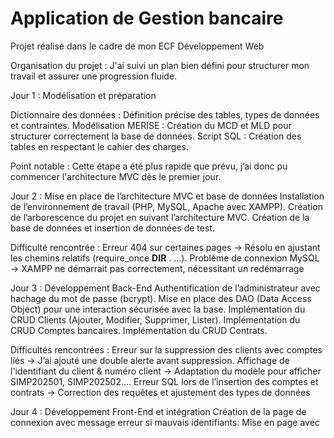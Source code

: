 # Application de Gestion bancaire
Projet réalisé dans le cadre de mon ECF Développement Web

Organisation du projet :
J'ai suivi un plan bien défini pour structurer mon travail et assurer une progression fluide.


Jour 1 : Modélisation et préparation

Dictionnaire des données : Définition précise des tables, types de données et contraintes.
Modélisation MERISE : Création du MCD et MLD pour structurer correctement la base de données.
Script SQL : Création des tables en respectant le cahier des charges.

Point notable : Cette étape a été plus rapide que prévu, j’ai donc pu commencer l'architecture MVC dès le premier jour.


Jour 2 : Mise en place de l’architecture MVC et base de données
Installation de l’environnement de travail (PHP, MySQL, Apache avec XAMPP).
Création de l’arborescence du projet en suivant l’architecture MVC.
Création de la base de données et insertion de données de test.

Difficulté rencontrée :
Erreur 404 sur certaines pages → Résolu en ajustant les chemins relatifs (require_once __DIR__ . ...).
Problème de connexion MySQL → XAMPP ne démarrait pas correctement, nécessitant un redémarrage


Jour 3 : Développement Back-End
Authentification de l’administrateur avec hachage du mot de passe (bcrypt).
Mise en place des DAO (Data Access Object) pour une interaction sécurisée avec la base.
Implémentation du CRUD Clients (Ajouter, Modifier, Supprimer, Lister).
Implémentation du CRUD Comptes bancaires.
Implémentation du CRUD Contrats.

Difficultés rencontrées :
Erreur sur la suppression des clients avec comptes liés → J’ai ajouté une double alerte avant suppression.
Affichage de l'identifiant du client & numéro client → Adaptation du modèle pour afficher SIMP202501, SIMP202502….
Erreur SQL lors de l’insertion des comptes et contrats → Correction des requêtes et ajustement des types de données


Jour 4 : Développement Front-End et intégration
Création de la page de connexion avec message erreur si mauvais identifiants.
Mise en page avec Bootstrap pour une meilleure ergonomie.

Affichage du tableau de bord avec :
Nombre total de clients.
Nombre total de comptes.
Nombre total de contrats.
Navigation fluide avec une barre navigation dynamique.

Difficulté rencontrée :
Le fichier CSS ne s'appliquait pas → Problème de chemin, résolu en ajoutant app/ dans le chemin relatif.
Affichage dynamique des statistiques → J’ai dû revoir les requêtes SQL pour bien récupérer les totaux


Jour 5 : Sécurité, tests et finalisation
Requêtes préparées pour éviter les injections SQL.
Tests approfondis sur toutes les fonctionnalités.
Ajout des messages de confirmation après chaque action.
Documentation et nettoyage du code avec des commentaires clairs.

Difficulté rencontrée :
Affichage du bon message de succès/erreur → Ajout d'un script pour masquer les messages après 3 secondes.
Problème de redirection après connexion admin → Corrigé en redirigeant vers le tableau de bord (index.php?controller=dashboard).


Bilan du projet

Respect du cahier des charges : 100% conforme (j'espère)
Plan initial respecté : J’ai même terminé en avance jeudi soir.
Difficultés rencontrées : Résolues au fur et à mesure.
Expérience : Hyper satisfaisante, un vrai kiff de voir son travail à la fin

Voir son projet terminé et fonctionnel apporte une énorme satisfaction. 
J’ai beaucoup appris sur l’architecture MVC, la gestion des erreurs et l’importance de structurer son projet dès le début.


Technologies utilisées
✔️ Langage Back-End : PHP (avec PDO)
✔️ Langage Front-End : HTML, CSS, Bootstrap
✔️ Base de données : MySQL
✔️ Architecture : MVC (Modèle-Vue-Contrôleur)
✔️ Sécurité : Requêtes préparées, hachage des mots de passe


Conclusion

J’ai énormément progressé sur la structuration d’un projet, la rigueur dans le développement et la gestion des bases de données.
Ce projet m’a conforté dans mon choix de poursuivre dans le développement web et l’IA après la formation

Prochaine étape ? Améliorer encore l’ergonomie et la sécurité pour des futurs projets plus ambitieux.


Jawad Berrhili
Vendredi 21 mars 2025
